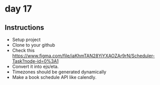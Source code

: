 # day 17

## Instructions

- Setup project
- Clone to your github
- Check this https://www.figma.com/file/iaKhmTAN28YiYXAOZAr9rN/Scheduler-Task?node-id=0%3A1
- Convert it into ejs/eta.
- Timezones should be generated dynamically
- Make a book schedule API like calendly.
